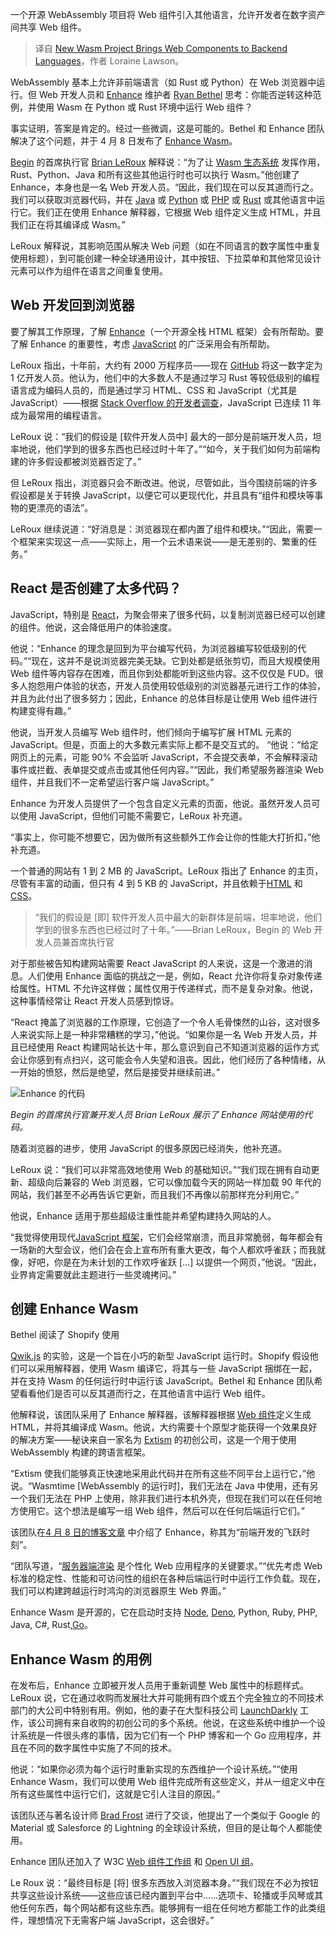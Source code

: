 
<!--
title: WebAssembly 新项目将 Web 组件引入后端语言
cover: https://cdn.thenewstack.io/media/2024/04/f193e4c1-hal-gatewood-werqau9ta-a-unsplash-1.jpg
-->

一个开源 WebAssembly 项目将 Web 组件引入其他语言，允许开发者在数字资产间共享 Web 组件。

> 译自 [New Wasm Project Brings Web Components to Backend Languages](https://thenewstack.io/reversing-web-assembly-project-extends-web-components/)，作者 Loraine Lawson。

WebAssembly 基本上允许非前端语言（如 Rust 或 Python）在 Web 浏览器中运行。但 Web 开发人员和 [Enhance](https://enhance.dev/) 维护者 [Ryan Bethel](https://github.com/ryanbethel) 思考：你能否逆转这种范例，并使用 Wasm 在 Python 或 Rust 环境中运行 Web 组件？

事实证明，答案是肯定的。经过一些微调，这是可能的。Bethel 和 Enhance 团队解决了这个问题，并于 4 月 8 日发布了 [Enhance Wasm](https://enhance.dev/wasm)。

[Begin](https://begin.com/) 的首席执行官 [Brian LeRoux](https://www.linkedin.com/in/brianleroux/) 解释说：“为了让 [Wasm 生态系统](https://thenewstack.io/wasmcon-2023-a-conversation-about-the-future-of-webassembly/) 发挥作用，Rust、Python、Java 和所有这些其他运行时也可以执行 Wasm。”他创建了 Enhance，本身也是一名 Web 开发人员。“因此，我们现在可以反其道而行之。我们可以获取浏览器代码，并在 [Java](https://thenewstack.io/why-wasm-wins-where-java-applets-failed/) 或 [Python](https://thenewstack.io/python-and-webassembly-elevating-performance-for-web-apps/) 或 [PHP](https://thenewstack.io/php-has-survived-for-26-years-because-it-keeps-evolving/) 或 [Rust](https://thenewstack.io/rust-gets-security-wasi-0-2-support-productivity-boost/) 或其他语言中运行它。我们正在使用 Enhance 解释器，它根据 Web 组件定义生成 HTML，并且我们正在将其编译成 Wasm。”

LeRoux 解释说，其影响范围从解决 Web 问题（如在不同语言的数字属性中重复使用标题），到可能创建一种全球通用设计，其中按钮、下拉菜单和其他常见设计元素可以作为组件在语言之间重复使用。

## Web 开发回到浏览器

要了解其工作原理，了解 [Enhance](https://enhance.dev/why-enhance)（一个开源全栈 HTML 框架）会有所帮助。要了解 Enhance 的重要性，考虑 [JavaScript](https://thenewstack.io/top-5-underutilized-javascript-features/) 的广泛采用会有所帮助。

LeRoux 指出，十年前，大约有 2000 万程序员——现在 [GitHub](https://thenewstack.io/github-developer-productivity-at-30-billion-messages-per-day/) 将这一数字定为 1 亿开发人员。他认为，他们中的大多数人不是通过学习 Rust 等较低级别的编程语言成为编码人员的，而是通过学习 HTML、CSS 和 JavaScript（尤其是 JavaScript）——根据 [Stack Overflow 的开发者调查](https://survey.stackoverflow.co/2022/#technology)，JavaScript 已连续 11 年成为最常用的编程语言。

LeRoux 说：“我们的假设是 [软件开发人员中] 最大的一部分是前端开发人员，坦率地说，他们学到的很多东西也已经过时十年了。”“如今，关于我们如何为前端构建的许多假设都被浏览器否定了。”

但 LeRoux 指出，浏览器只会不断改进。他说，尽管如此，当今围绕前端的许多假设都是关于转换 JavaScript，以便它可以更现代化，并且具有“组件和模块等事物的更漂亮的语法”。

LeRoux 继续说道：“好消息是：浏览器现在都内置了组件和模块。”“因此，需要一个框架来实现这一点——实际上，用一个云术语来说——是无差别的、繁重的任务。”

## React 是否创建了太多代码？

JavaScript，特别是 [React](https://thenewstack.io/react-panel-frontend-should-embrace-react-server-components/)，为聚会带来了很多代码，以复制浏览器已经可以创建的组件。他说，这会降低用户的体验速度。

他说：“Enhance 的理念是回到为平台编写代码，为浏览器编写较低级别的代码。”“现在，这并不是说浏览器完美无缺。它到处都是纸张剪切，而且大规模使用 Web 组件等内容存在困难，而且你到处都能听到这些内容。这不仅仅是 FUD。很多人抱怨用户体验的状态，开发人员使用较低级别的浏览器基元进行工作的体验，并且为此付出了很多努力；因此，Enhance 的总体目标是让使用 Web 组件进行构建变得有趣。”

他说，当开发人员编写 Web 组件时，他们倾向于编写扩展 HTML 元素的 JavaScript。但是，页面上的大多数元素实际上都不是交互式的。
“他说：“给定网页上的元素，可能 90% 不会监听 JavaScript，不会提交表单，不会解释滚动事件或拦截、表单提交或点击或其他任何内容。”“因此，我们希望服务器渲染 Web 组件，并且我们不一定希望运行客户端 JavaScript。”

Enhance 为开发人员提供了一个包含自定义元素的页面，他说。虽然开发人员可以使用 JavaScript，但他们可能不需要它，LeRoux 补充道。

“事实上，你可能不想要它，因为做所有这些额外工作会让你的性能大打折扣，”他补充道。

一个普通的网站有 1 到 2 MB 的 JavaScript。LeRoux 指出了 Enhance 的主页，尽管有丰富的动画，但只有 4 到 5 KB 的 JavaScript，并且依赖于[HTML](https://thenewstack.io/html-markup-tips-for-developing-accessible-websites/) 和 [CSS](https://thenewstack.io/css-frameworks-in-vogue-but-dont-forget-style-fundamentals/)。

> “我们的假设是 [即] 软件开发人员中最大的新群体是前端，坦率地说，他们学到的很多东西也已经过时了十年。”——Brian LeRoux，Begin 的 Web 开发人员兼首席执行官

对于那些被告知构建网站需要 React JavaScript 的人来说，这是一个激进的消息。人们使用 Enhance 面临的挑战之一是，例如，React 允许你将复杂对象传递给属性。HTML 不允许这样做；属性仅用于传递样式，而不是复杂对象。他说，这种事情经常让 React 开发人员感到惊讶。

“React 掩盖了浏览器的工作原理，它创造了一个令人毛骨悚然的山谷，这对很多人来说实际上是一种非常糟糕的学习，”他说。“如果你是一名 Web 开发人员，并且已经使用 React 构建网站长达十年，那么意识到自己不知道浏览器的运作方式会让你感到有点扫兴，这可能会令人失望和沮丧。因此，他们经历了各种情绪，从一开始的愤怒，然后是绝望，然后是接受并继续前进。”

![Enhance 的代码](https://cdn.thenewstack.io/media/2024/04/bef3721f-enhance-code.png)

*Begin 的首席执行官兼开发人员 Brian LeRoux 展示了 Enhance 网站使用的代码。*

随着浏览器的进步，使用 JavaScript 的很多原因已经消失，他补充道。

LeRoux 说：“我们可以非常高效地使用 Web 的基础知识。”“我们现在拥有自动更新、超级向后兼容的 Web 浏览器，它可以像加载今天的网站一样加载 90 年代的网站，我们甚至不必再告诉它更新，而且我们不再像以前那样充分利用它。”

他说，Enhance 适用于那些超级注重性能并希望构建持久网站的人。

“我觉得使用现代[JavaScript 框架](https://thenewstack.io/jamstack-panel-multiple-javascript-frameworks-are-a-good-thing/)，它们会经常崩溃，而且非常脆弱，每年都会有一场新的大型会议，他们会在会上宣布所有重大更改，每个人都欢呼雀跃；而我就像，好吧，你是在为未计划的工作欢呼雀跃 […] 以提供一个网页，”他说。“因此，业界肯定需要就此主题进行一些灵魂拷问。”

## 创建 Enhance Wasm

Bethel 阅读了 Shopify 使用

[Qwik.js](https://thenewstack.io/javascript-on-demand-how-qwik-differs-from-react-hydration/) 的实验，这是一个旨在小巧的新型 JavaScript 运行时。Shopify 假设他们可以采用解释器，使用 Wasm 编译它，将其与一些 JavaScript 捆绑在一起，并在支持 Wasm 的任何运行时中运行该 JavaScript。Bethel 和 Enhance 团队希望看看他们是否可以反其道而行之，在其他语言中运行 Web 组件。

他解释说，该团队采用了 Enhance 解释器，该解释器根据 [Web 组件](https://thenewstack.io/introduction-to-web-components-and-how-to-start-using-them/)定义生成 HTML，并将其编译成 Wasm。他说，大约需要十个原型才能获得一个效果良好的解决方案——秘诀来自一家名为 [Extism](https://extism.org/) 的初创公司，这是一个用于使用 WebAssembly 构建的跨语言框架。

“Extism 使我们能够真正快速地采用此代码并在所有这些不同平台上运行它，”他说。“Wasmtime [WebAssembly 的运行时]，我们无法在 Java 中使用，还有另一个我们无法在 PHP 上使用，除非我们进行本机外壳，但现在我们可以在任何地方使用它。这个想法是编写一组 Web 组件，然后可以在任何后端运行它们。”

该团队在[4 月 8 日的博客文章](https://begin.com/blog/posts/2024-04-08-introducing-enhance-wasm) 中介绍了 Enhance，称其为“前端开发的飞跃时刻”。

“团队写道，“[服务器端渲染](https://thenewstack.io/spas-and-react-you-dont-always-need-server-side-rendering/) 是个性化 Web 应用程序的关键要求。”“优先考虑 Web 标准的稳定性、性能和可访问性的组织在各种后端运行时中运行工作负载。现在，我们可以构建跨越运行时鸿沟的浏览器原生 Web 界面。”

Enhance Wasm 是开源的，它在启动时支持 [Node](https://thenewstack.io/why-viable-uses-next-js-and-node-js-for-ai-applications/), [Deno](https://thenewstack.io/with-additional-funding-deno-sets-out-to-challenge-node-js/), Python, Ruby, PHP, Java, C#, Rust,[Go](https://thenewstack.io/go-language-riding-high-with-devs-but-has-a-few-challenges/)。

## Enhance Wasm 的用例

在发布后，Enhance 立即被开发人员用于重新调整 Web 属性中的标题样式。LeRoux 说，它在通过收购而发展壮大并可能拥有四个或五个完全独立的不同技术部门的大公司中特别有用。例如，他的妻子在大型科技公司 [LaunchDarkly](https://launchdarkly.com/?utm_content=inline+mention) 工作，该公司拥有来自收购的初创公司的多个系统。他说，在这些系统中维护一个设计系统是一件很头疼的事情，因为它们有一个 PHP 博客和一个 Go 应用程序，并且在不同的数字属性中实施了不同的技术。

他说：“如果你必须为每个运行时重新实现的东西维护一个设计系统。”“使用 Enhance Wasm，我们可以使用 Web 组件完成所有这些定义，并从一组定义中在所有这些属性中运行它们，这就是它引人注目的原因。”

该团队还与著名设计师 [Brad Frost](https://bradfrost.com/) 进行了交谈，他提出了一个类似于 Google 的 Material 或 Salesforce 的 Lightning 的全球设计系统，但目的是让每个人都能使用。

Enhance 团队还加入了 W3C [Web 组件工作组](https://www.w3.org/community/webcomponents/) 和 [Open UI 组](https://open-ui.org/)。

Le Roux 说：“最终目标是 [将] 很多东西放入浏览器本身。”“我们现在不必为按钮共享这些设计系统——这些应该已经内置到平台中……选项卡、轮播或手风琴或其他任何东西，每个网站都有这些东西。能够拥有一组在任何地方都能工作的此类组件，理想情况下无需客户端 JavaScript，这会很好。”
